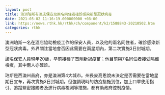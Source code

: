 ```yaml
---
layout: post
title: 澳洲珀斯有酒店保安及兩名同住者確診感染新型冠狀病毒
date: 2021-05-02 11:16:19.000000000 +08:00
link: https://news.rthk.hk/rthk/ch/component/k2/1588843-20210502.htm
categories: rthk
---
```


澳洲珀斯一名在酒店協助檢疫工作的保安人員，以及他的兩名同住者，確診感染新型冠狀病毒。外界關注當地會否因此需要在兩星期內，第二次實施3日封城期。

該名保安人員現年20歲，早前接種了首劑新冠疫苗；他目前與7名同住者接受隔離檢疫，其中兩人亦確診。

珀斯是西澳州首府，亦是澳洲第4大城市。州長麥高恩說未決定是否需要在當地星期日宣布，再次實施3日封城期，但強調現時的防疫措施到位，加上口罩使用指引、追蹤緊密接觸者及進行病毒檢測等措施，都有助政府控制疫情。
